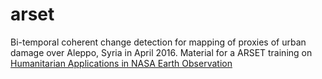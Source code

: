# arset
Bi-temporal coherent change detection for mapping of proxies of urban damage over Aleppo, Syria in April 2016. Material for a ARSET training on [Humanitarian Applications in NASA Earth Observation](https://appliedsciences.nasa.gov/join-mission/training/english/arset-humanitarian-applications-using-nasa-earth-observations)
